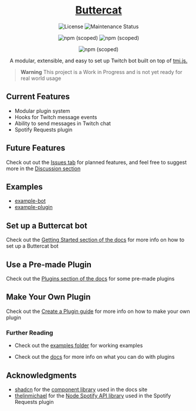 <h1 align="center"><a href="https://buttercat.dev">Buttercat</a></h1>

<div align="center">

![License](https://img.shields.io/github/license/buttercatbot/buttercat)
![Maintenance Status](https://img.shields.io/maintenance/yes/2023)

![npm (scoped)](https://img.shields.io/npm/v/@buttercatbot/core?label=core)
![npm (scoped)](https://img.shields.io/npm/v/@buttercatbot/logger?label=logger)

![npm (scoped)](https://img.shields.io/npm/v/@buttercatbot/spotify-requests?label=spotify-requests)

</div>

<p align="center">A modular, extensible, and easy to set up Twitch bot built on top of <a href="https://tmijs.com/">tmi.js.</a></p>

> **Warning**
> This project is a Work in Progress and is not yet ready for real world usage

## Current Features

- Modular plugin system
- Hooks for Twitch message events
- Ability to send messages in Twitch chat
- Spotify Requests plugin

## Future Features

Check out out the [Issues tab](https://github.com/buttercatbot/buttercat/issues) for planned features, and feel free to suggest more in the [Discussion section](https://github.com/orgs/ButtercatBot/discussions/categories/ideas)

## Examples

- [example-bot](/examples/example-bot)
- [example-plugin](/examples/example-plugin)

## Set up a Buttercat bot

Check out the [Getting Started section of the docs](https://buttercat.dev/guides/getting-started) for more info on how to set up a Buttercat bot

## Use a Pre-made Plugin

Check out the [Plugins section of the docs](https://buttercat.dev/plugins) for some pre-made plugins

## Make Your Own Plugin

Check out the [Create a Plugin guide](https://buttercat.dev/guides/create-a-plugin) for more info on how to make your own plugin

### Further Reading

- Check out the [examples folder](examples) for working examples

- Check out the [docs](https://buttercat.dev/docs) for more info on what you can do with plugins

## Acknowledgments

- [shadcn](https://shadcn.com) for the [component library](https://ui.shadcn.com/) used in the docs site
- [thelinmichael](https://github.com/thelinmichael) for the [Node Spotify API library](https://github.com/thelinmichael/spotify-web-api-node) used in the Spotify Requests plugin
